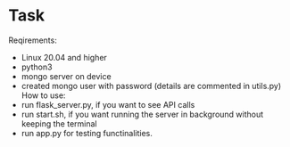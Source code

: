 # Task
Reqirements:
* Linux 20.04 and higher
* python3
* mongo server on device
* created mongo user with password (details are commented in utils.py)
How to use:
* run flask_server.py, if you want to see API calls
* run start.sh, if you want running the server in background without keeping the terminal
* run app.py for testing functinalities.
